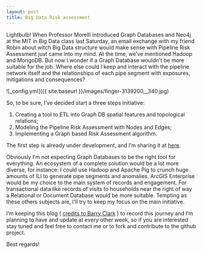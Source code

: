 ```yaml
---
layout: post
title: Big Data Risk assessment
---
```


Lightbulb! When Professor Morelli introduced Graph Databases and Neo4j at the MIT in Big Data class last Saturday, an email exchange with my friend Robin about witch Big Data structure would make sense with Pipeline Risk Assessment just came into my mind.  At the time, we’ve mentioned Hadoop and MongoDB. But now I wonder if a Graph Database wouldn't be more suitable for the job.  Where else could I keep and interact with the pipeline network itself and the relationships of each pipe segment with exposures, mitigations and consequences?

![_config.yml]({{ site.baseurl }}/images/finger-3139200__340.jpg)

So, to be sure, I’ve decided start a three steps initiative:
1. Creating a tool to ETL into  Graph DB spatial features and topological relations;
1. Modeling the Pipeline Risk Assessment with Nodes and Edges;
1. Implementing a Graph based Risk Assessment algorithm.

The first step is already under development,  and I’m sharing it at [here](https://github.com/carloseduardotoledo/geo2graph). 

Obviously I’m not expecting Graph Databases to be the right tool for everything. An ecosystem of a complete solution would be a lot more diverse, for instance: I could use Hadoop and Apache Pig to crunch huge amounts of ILI to generate pipe segments and anomalies.  ArcGIS Enterprise would be my choice to the main system of records and engagement. For transactional data like records of visits to households near the right of way a Relational or Document Database would be more suitable. Tempting as these others subjects are, I’ll try to keep my focus on the main initiative.

I’m keeping this blog ( [credits to Barry Clark](https://www.smashingmagazine.com/2014/08/build-blog-jekyll-github-pages/) ) to record this journey and I’m planning to have and update at every other week, so if you are interested stay tuned and feel free to contact me or to fork and contribute to the github project.

Best regards!
